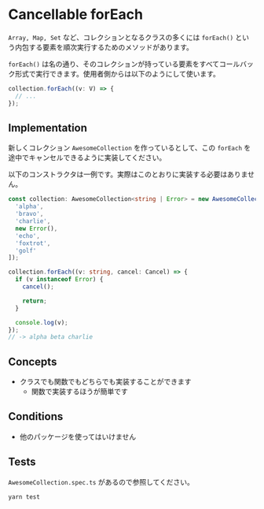 # Cancellable forEach

`Array, Map, Set` など、コレクションとなるクラスの多くには `forEach()` という内包する要素を順次実行するためのメソッドがあります。

`forEach()` は名の通り、そのコレクションが持っている要素をすべてコールバック形式で実行できます。使用者側からは以下のようにして使います。

```typescript
collection.forEach((v: V) => {
  // ...
});
```

## Implementation

新しくコレクション `AwesomeCollection` を作っているとして、この `forEach` を途中でキャンセルできるように実装してください。

以下のコンストラクタは一例です。実際はこのとおりに実装する必要はありません。

```typescript
const collection: AwesomeCollection<string | Error> = new AwesomeCollection<string | Error>([
  'alpha',
  'bravo',
  'charlie',
  new Error(),
  'echo',
  'foxtrot',
  'golf'
]);

collection.forEach((v: string, cancel: Cancel) => {
  if (v instanceof Error) {
    cancel();

    return;
  }

  console.log(v);
});
// -> alpha beta charlie
```

## Concepts

* クラスでも関数でもどちらでも実装することができます
    * 関数で実装するほうが簡単です

## Conditions

* 他のパッケージを使ってはいけません

## Tests

`AwesomeCollection.spec.ts` があるので参照してください。

```
yarn test
```